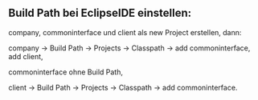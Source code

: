 ## Build Path bei EclipseIDE einstellen:
<p> company, commoninterface und client als new Project erstellen, dann: </p>
<p>company -> Build Path -> Projects -> Classpath -> add commoninterface, add client,</p>
<p>commoninterface ohne Build Path,</p>
<p>client -> Build Path -> Projects -> Classpath -> add commoninterface.</p>
